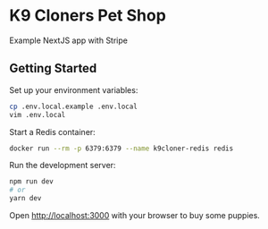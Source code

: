 # K9 Cloners Pet Shop

Example NextJS app with Stripe

## Getting Started

Set up your environment variables:

```bash
cp .env.local.example .env.local
vim .env.local
```

Start a Redis container:

```bash
docker run --rm -p 6379:6379 --name k9cloner-redis redis
```

Run the development server:

```bash
npm run dev
# or
yarn dev
```

Open [http://localhost:3000](http://localhost:3000) with your browser to buy some puppies.
